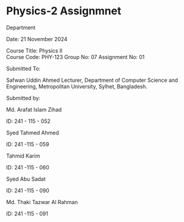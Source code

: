 # Physics-2 Assignmnet 
Department

Date: 21 November 2024

Course Title: Physics II  
Course Code: PHY-123 
Group No: 07 
Assignment No: 01

Submitted To:

Safwan Uddin Ahmed
Lecturer,
Department of Computer Science and Engineering,
Metropolitan University, Sylhet, Bangladesh.

Submitted by:

Md. Arafat Islam Zihad

ID: 241 - 115 - 052

Syed Tahmed Ahmed

ID: 241 -115 - 059

Tahmid Karim

ID: 241 -115 - 060

Syed Abu Sadat

ID: 241 -115 - 090

Md. Thaki Tazwar Al Rahman

ID: 241 -115 - 091

